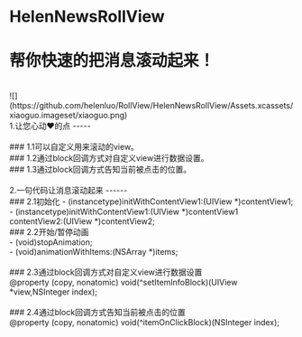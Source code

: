 # HelenNewsRollView
帮你快速的把消息滚动起来！
=====
<br>
![](https://github.com/helenluo/RollView/HelenNewsRollView/Assets.xcassets/xiaoguo.imageset/xiaoguo.png)
<br>
1.让您心动❤️的点
-----
<br><br>
### 1.1可以自定义用来滚动的view。
<br> 
### 1.2通过block回调方式对自定义view进行数据设置。
<br>
### 1.3通过block回调方式告知当前被点击的位置。
<br><br>
2.一句代码让消息滚动起来
------
<br>
### 2.1初始化
- (instancetype)initWithContentView1:(UIView *)contentView1;
- (instancetype)initWithContentView1:(UIView *)contentView1 contentView2:(UIView *)contentView2;
<br>
### 2.2开始/暂停动画
<br>
- (void)stopAnimation;
<br>
- (void)animationWithItems:(NSArray *)items;
<br><br>
### 2.3通过block回调方式对自定义view进行数据设置
<br>
@property (copy, nonatomic) void(^setItemInfoBlock)(UIView *view,NSInteger index);
<br><br>
### 2.4通过block回调方式告知当前被点击的位置
<br>
@property (copy, nonatomic) void(^itemOnClickBlock)(NSInteger index); 
